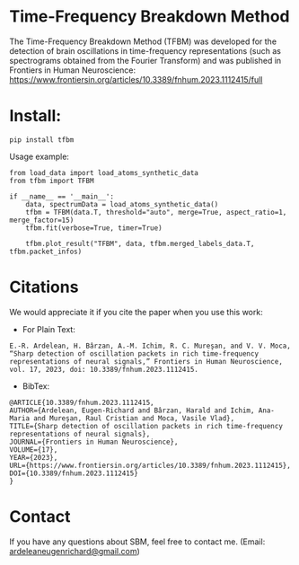 # Time-Frequency Breakdown Method
The Time-Frequency Breakdown Method (TFBM) was developed for the detection of brain oscillations in time-frequency representations (such as spectrograms obtained from the Fourier Transform) and was published in Frontiers in Human Neuroscience:
https://www.frontiersin.org/articles/10.3389/fnhum.2023.1112415/full

# Install:
```
pip install tfbm
```

Usage example:
```
from load_data import load_atoms_synthetic_data
from tfbm import TFBM

if __name__ == '__main__':
    data, spectrumData = load_atoms_synthetic_data()
    tfbm = TFBM(data.T, threshold="auto", merge=True, aspect_ratio=1, merge_factor=15)
    tfbm.fit(verbose=True, timer=True)

    tfbm.plot_result("TFBM", data, tfbm.merged_labels_data.T, tfbm.packet_infos)

```

# Citations
We would appreciate it if you cite the paper when you use this work:

- For Plain Text:
```
E.-R. Ardelean, H. Bârzan, A.-M. Ichim, R. C. Mureşan, and V. V. Moca, “Sharp detection of oscillation packets in rich time-frequency representations of neural signals,” Frontiers in Human Neuroscience, vol. 17, 2023, doi: 10.3389/fnhum.2023.1112415.
```

- BibTex:
```
@ARTICLE{10.3389/fnhum.2023.1112415,
AUTHOR={Ardelean, Eugen-Richard and Bârzan, Harald and Ichim, Ana-Maria and Mureşan, Raul Cristian and Moca, Vasile Vlad},   
TITLE={Sharp detection of oscillation packets in rich time-frequency representations of neural signals},      
JOURNAL={Frontiers in Human Neuroscience},      
VOLUME={17},           
YEAR={2023},      
URL={https://www.frontiersin.org/articles/10.3389/fnhum.2023.1112415},       
DOI={10.3389/fnhum.2023.1112415}
}
```

# Contact
If you have any questions about SBM, feel free to contact me. (Email: ardeleaneugenrichard@gmail.com)
